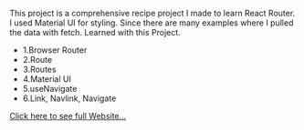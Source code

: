 This project is a comprehensive recipe project I made to learn React Router. I used Material UI for styling. Since there are many examples where I pulled the data with fetch. Learned with this Project.

- 1.Browser Router
- 2.Route
- 3.Routes
- 4.Material UI
- 5.useNavigate
- 6.Link, Navlink, Navigate

[Click here to see full Website...](https://react-fireblog-app.netlify.app/)

